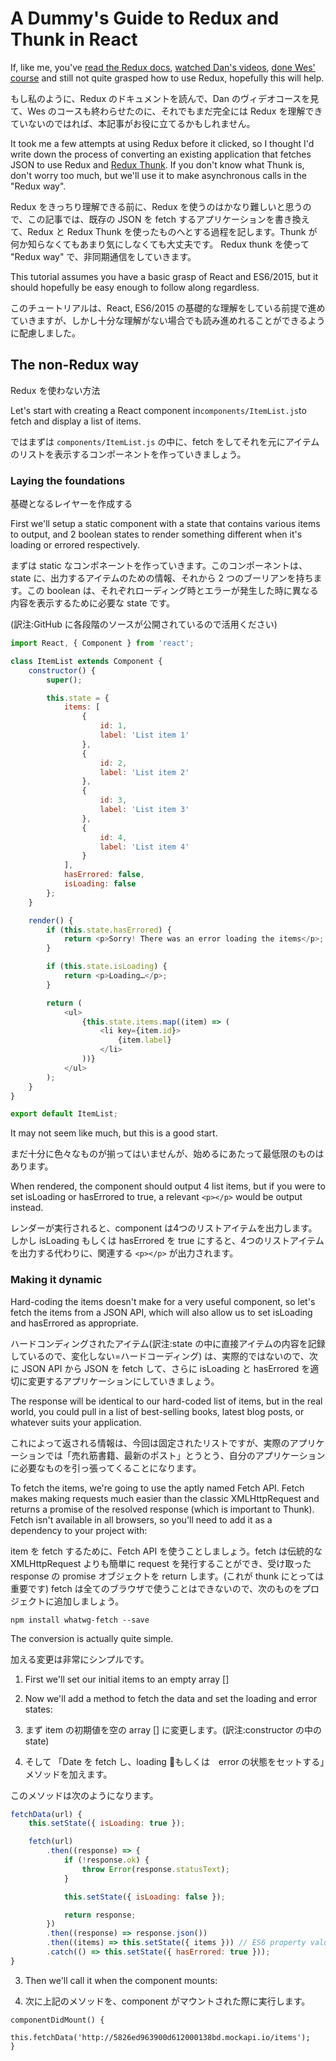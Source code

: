 # A Dummy's Guide to Redux and Thunk in React

If, like me, you've [read the Redux docs](https://redux.js.org/), [watched Dan's videos](https://egghead.io/courses/getting-started-with-redux), [done Wes' course](https://www.learnredux.com/) and still not quite grasped how to use Redux, hopefully this will help.

もし私のように、Redux のドキュメントを読んで、Dan のヴィデオコースを見て、Wes のコースも終わらせたのに、それでもまだ完全には Redux を理解できていないのではれば、本記事がお役に立てるかもしれません。

It took me a few attempts at using Redux before it clicked, so I thought I'd write down the process of converting an existing application that fetches JSON to use Redux and [Redux Thunk](https://github.com/gaearon/redux-thunk). If you don't know what Thunk is, don't worry too much, but we'll use it to make asynchronous calls in the "Redux way".

Redux をきっちり理解できる前に、Redux を使うのはかなり難しいと思うので、この記事では、既存の JSON を fetch するアプリケーションを書き換えて、Redux と Redux Thunk を使ったものへとする過程を記します。Thunk が何か知らなくてもあまり気にしなくても大丈夫です。 Redux thunk を使って "Redux way" で、非同期通信をしていきます。

This tutorial assumes you have a basic grasp of React and ES6/2015, but it should hopefully be easy enough to follow along regardless.

このチュートリアルは、React, ES6/2015 の基礎的な理解をしている前提で進めていきますが、しかし十分な理解がない場合でも読み進めれることができるように配慮しました。

## The non-Redux way

Redux を使わない方法

Let's start with creating a React component in`components/ItemList.js`to fetch and display a list of items.

ではまずは `components/ItemList.js` の中に、fetch をしてそれを元にアイテムのリストを表示するコンポーネントを作っていきましょう。

### Laying the foundations
基礎となるレイヤーを作成する

First we'll setup a static component with a state that contains various items to output, and 2 boolean states to render something different when it's loading or errored respectively.

まずは static なコンポネーントを作っていきます。このコンポーネントは、state に、出力するアイテムのための情報、それから 2 つのブーリアンを持ちます。この boolean は、それぞれローディング時とエラーが発生した時に異なる内容を表示するために必要な state です。

(訳注:GitHub に各段階のソースが公開されているので活用ください)

```js
import React, { Component } from 'react';

class ItemList extends Component {
    constructor() {
        super();

        this.state = {
            items: [
                {
                    id: 1,
                    label: 'List item 1'
                },
                {
                    id: 2,
                    label: 'List item 2'
                },
                {
                    id: 3,
                    label: 'List item 3'
                },
                {
                    id: 4,
                    label: 'List item 4'
                }
            ],
            hasErrored: false,
            isLoading: false
        };
    }

    render() {
        if (this.state.hasErrored) {
            return <p>Sorry! There was an error loading the items</p>;
        }

        if (this.state.isLoading) {
            return <p>Loading…</p>;
        }

        return (
            <ul>
                {this.state.items.map((item) => (
                    <li key={item.id}>
                        {item.label}
                    </li>
                ))}
            </ul>
        );
    }
}

export default ItemList;
```

It may not seem like much, but this is a good start.

まだ十分に色々なものが揃ってはいませんが、始めるにあたって最低限のものはあります。

When rendered, the component should output 4 list items, but if you were to set isLoading or hasErrored to true, a relevant `<p></p>` would be output instead.

レンダーが実行されると、component は4つのリストアイテムを出力します。しかし isLoading もしくは hasErrored を true にすると、4つのリストアイテムを出力する代わりに、関連する `<p></p>` が出力されます。 

### Making it dynamic

Hard-coding the items doesn't make for a very useful component, so let's fetch the items from a JSON API, which will also allow us to set isLoading and hasErrored as appropriate.

ハードコンディングされたアイテム(訳注:state の中に直接アイテムの内容を記録しているので、変化しない=ハードコーディング) は、実際的ではないので、次に JSON API から JSON を fetch して、さらに isLoading と hasErrored を適切に変更するアプリケーションにしていきましょう。

The response will be identical to our hard-coded list of items, but in the real world, you could pull in a list of best-selling books, latest blog posts, or whatever suits your application.

これによって返される情報は、今回は固定されたリストですが、実際のアプリケーションでは「売れ筋書籍、最新のポスト」とうとう、自分のアプリケーションに必要なものを引っ張ってくることになります。

To fetch the items, we're going to use the aptly named Fetch API. Fetch makes making requests much easier than the classic XMLHttpRequest and returns a promise of the resolved response (which is important to Thunk). Fetch isn't available in all browsers, so you'll need to add it as a dependency to your project with:

item を fetch するために、Fetch API を使うことしましょう。fetch は伝統的な XMLHttpRequest よりも簡単に request を発行することができ、受け取った response の promise オブジェクトを return します。(これが thunk にとっては重要です) fetch は全てのブラウザで使うことはできないので、次のものをプロジェクトに追加しましょう。

```
npm install whatwg-fetch --save
```

The conversion is actually quite simple.

加える変更は非常にシンプルです。

1. First we'll set our initial items to an empty array []
2. Now we'll add a method to fetch the data and set the loading and error states:


1. まず item の初期値を空の array [] に変更します。(訳注:constructor の中の state)
2. そして 「Date を fetch し、loading もしくは　error の状態をセットする」メソッドを加えます。

このメソッドは次のようになります。

```js
fetchData(url) {
    this.setState({ isLoading: true });

    fetch(url)
        .then((response) => {
            if (!response.ok) {
                throw Error(response.statusText);
            }

            this.setState({ isLoading: false });

            return response;
        })
        .then((response) => response.json())
        .then((items) => this.setState({ items })) // ES6 property value shorthand for { items: items }
        .catch(() => this.setState({ hasErrored: true }));
}
```

3. Then we'll call it when the component mounts:

3. 次に上記のメソッドを、component がマウントされた際に実行します。

```
componentDidMount() {
    this.fetchData('http://5826ed963900d612000138bd.mockapi.io/items');
}
```




